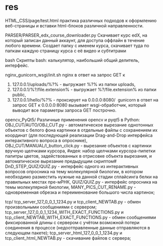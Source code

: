 # res

HTML_CSS/page/test.html 
практика различных подходов к оформлению веб-страницы и вставки html-блоков различной направленности.

PARSER/PARSER_edx_course_downloader.py 
Скачивает курс edX, на который записан данный аккаунт, для доступа оффлайн в течение любого времени. 
Создает папку с именем курса, скачивает туда по папкам каждую страницу курса с её видео и субтитрами

bash 
Скрипты bash: калькулятор, наибольший общий делитель, интерфейс.

nginx_gunicorn_wsgi/init.sh
nginx в ответ на запрос GET к
1) 127.0.0.1/uploads/%?% - выгружает %?% из папки uploads, 
2) 127.0.0.1/%?/file.extension% - выгружает %?/file.extension% из папки public, 
3) 127.0.0.1/hello/%?% - проксирует на 0.0.0.0:8080/ 
gunicorn в ответ на запрос GET к 0.0.0.0:8080 вызывает wsgi-обработчик, который выводит все параметры запроса GET построчно.

opencv_PyQt5/
Различные применения opencv и pyqt5 в Python:
‌OBJ_CUT/AUTO/OBJ_CUT.py - автоматическое вырезание однотонных объектов с белого фона картинки в отдельные файлы с сохранением их координат (для последующей реализации Drag-and-Drop интерфейса интерактивного вопроса в опроснике),
‌OBJ_CUT/MANUAL/l_button_click.py - вырезание объектов с картинки вручную щелчками курсора, #идея: набор щелчками курсора-пипетки палитры цветов, задействованных в отрисовке объекта вырезания, и автоматическое вырезание предыдущим скриптом#
‌DnD_STEP_QUIZ/QUIZ.py - интерфейс одного из интерактивных вопросов опросника на тему молекулярной биологии, в котором необходимо разместить нужные на данной стадии сплайсинга белки на правильных местах пре-мРНК,
‌QUIZ/QUIZ.py - интерфейс опросника на темы молекулярной биологии,
‌MANY_PICS_CUT_RENAME.py - одновременная обрезка и переименование большого числа картинок;

tcp/
‌tcp_server_127_0_0_1_1234.py и tcp_client_NEWTAB.py - обмен произвольными сообщениями с сервером;
‌tcp_server_127_0_0_1_1234_WITH_EXACT_FUNCTIONS.py и tcp_client_NEWTAB_WITH_EXACT_FUNCTIONS.py - обмен сообщениями фиксированной длины с сервером с учётом возможной потери соединения в процессе (недоотправленные данные отправляются в следующем пакете);
‌tcp_server_html_127_0_0_1_1234.py и tcp_client_html_NEWTAB.py - скачивание файлов с сервера;
